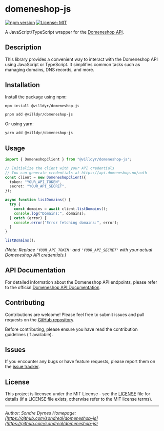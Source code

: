 # domeneshop-js

[![npm version](https://badge.fury.io/js/%40villdyr%2Fdomeneshop-js.svg)](https://badge.fury.io/js/%40villdyr%2Fdomeneshop-js)
[![License: MIT](https://img.shields.io/badge/License-MIT-yellow.svg)](https://opensource.org/licenses/MIT)

A JavaScript/TypeScript wrapper for the [Domeneshop API](https://api.domeneshop.no/docs/).

## Description

This library provides a convenient way to interact with the Domeneshop API using JavaScript or TypeScript. It simplifies common tasks such as managing domains, DNS records, and more.

## Installation

Install the package using npm:

```bash
npm install @villdyr/domeneshop-js
```

```bash
pnpm add @villdyr/domeneshop-js
```

Or using yarn:

```bash
yarn add @villdyr/domeneshop-js
```

## Usage

```typescript
import { DomeneshopClient } from "@villdyr/domeneshop-js";

// Initialize the client with your API credentials
// You can generate credentials at https://api.domeneshop.no/auth
const client = new DomeneshopClient({
  token: "YOUR_API_TOKEN",
  secret: "YOUR_API_SECRET",
});

async function listDomains() {
  try {
    const domains = await client.listDomains();
    console.log("Domains:", domains);
  } catch (error) {
    console.error("Error fetching domains:", error);
  }
}

listDomains();
```

_(Note: Replace `'YOUR_API_TOKEN'` and `'YOUR_API_SECRET'` with your actual Domeneshop API credentials.)_

## API Documentation

For detailed information about the Domeneshop API endpoints, please refer to the official [Domeneshop API Documentation](https://api.domeneshop.no/docs/).

## Contributing

Contributions are welcome! Please feel free to submit issues and pull requests on the [GitHub repository](https://github.com/sondreal/domeneshop-js).

Before contributing, please ensure you have read the contribution guidelines (if available).

## Issues

If you encounter any bugs or have feature requests, please report them on the [issue tracker](https://github.com/sondreal/domeneshop-js/issues).

## License

This project is licensed under the MIT License - see the [LICENSE](LICENSE) file for details (if a LICENSE file exists, otherwise refer to the MIT license terms).

---

_Author: Sondre Dyrnes_
_Homepage: [https://github.com/sondreal/domeneshop-js](https://github.com/sondreal/domeneshop-js)_
